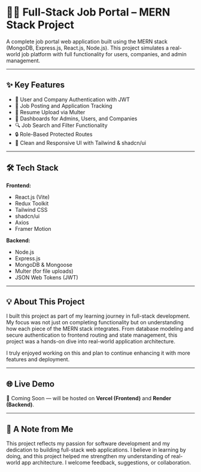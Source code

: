 # 🧑‍💼 Full-Stack Job Portal – MERN Stack Project

A complete job portal web application built using the MERN stack (MongoDB, Express.js, React.js, Node.js). This project simulates a real-world job platform with full functionality for users, companies, and admin management.

---

## ✨ Key Features

- 👤 User and Company Authentication with JWT
- 📝 Job Posting and Application Tracking
- 📄 Resume Upload via Multer
- 🧭 Dashboards for Admins, Users, and Companies
- 🔍 Job Search and Filter Functionality
- 🔒 Role-Based Protected Routes
- 🎯 Clean and Responsive UI with Tailwind & shadcn/ui

---

## 🛠️ Tech Stack

**Frontend:**
- React.js (Vite)
- Redux Toolkit
- Tailwind CSS
- shadcn/ui
- Axios
- Framer Motion

**Backend:**
- Node.js
- Express.js
- MongoDB & Mongoose
- Multer (for file uploads)
- JSON Web Tokens (JWT)

---

## 💡 About This Project

I built this project as part of my learning journey in full-stack development. My focus was not just on completing functionality but on understanding how each piece of the MERN stack integrates. From database modeling and secure authentication to frontend routing and state management, this project was a hands-on dive into real-world application architecture.

I truly enjoyed working on this and plan to continue enhancing it with more features and deployment.

---

## 🌐 Live Demo

🚧 Coming Soon — will be hosted on **Vercel (Frontend)** and **Render (Backend)**.

---

## 🙌 A Note from Me

This project reflects my passion for software development and my dedication to building full-stack web applications. I believe in learning by doing, and this project helped me strengthen my understanding of real-world app architecture. I welcome feedback, suggestions, or collaboration.
